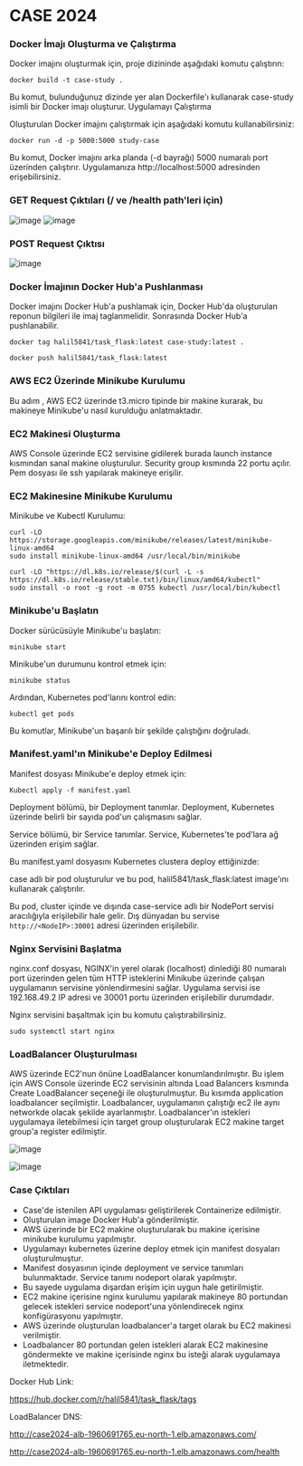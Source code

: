 # CASE 2024

### Docker İmajı Oluşturma ve Çalıştırma

Docker imajını oluşturmak için, proje dizininde aşağıdaki komutu çalıştırın:

```
docker build -t case-study . 
```

Bu komut, bulunduğunuz dizinde yer alan Dockerfile'ı kullanarak case-study isimli bir Docker imajı oluşturur.
Uygulamayı Çalıştırma

Oluşturulan Docker imajını çalıştırmak için aşağıdaki komutu kullanabilirsiniz:


```
docker run -d -p 5000:5000 study-case
```

Bu komut, Docker imajını arka planda (-d bayrağı) 5000 numaralı port üzerinden çalıştırır. Uygulamanıza http://localhost:5000 adresinden erişebilirsiniz.


### GET Request Çıktıları (/ ve /health path'leri için)

![image](https://github.com/user-attachments/assets/16ea7098-0880-4a3b-8b7d-c7e62c1b73f8)                    ![image](https://github.com/user-attachments/assets/5d98de14-db03-40f5-b125-0669463a14dc)

### POST Request Çıktısı

![image](https://github.com/user-attachments/assets/da42413f-3080-408c-ac5c-3696b5425b94)

### Docker İmajının Docker Hub'a Pushlanması

Docker imajını Docker Hub'a pushlamak için, Docker Hub'da oluşturulan reponun bilgileri ile imaj taglanmelidir. Sonrasında Docker Hub'a pushlanabilir.

```
docker tag halil5841/task_flask:latest case-study:latest .

docker push halil5841/task_flask:latest
```

### AWS EC2 Üzerinde Minikube Kurulumu

Bu adım , AWS EC2 üzerinde t3.micro tipinde bir makine kurarak, bu makineye Minikube'u nasıl kurulduğu anlatmaktadır.

### EC2 Makinesi Oluşturma 

AWS Console üzerinde EC2 servisine gidilerek burada launch instance kısmından sanal makine oluşturulur. Security group kısmında 22 portu açılır. Pem dosyası ile ssh yapılarak makineye erişilir.

### EC2 Makinesine Minikube Kurulumu

Minikube ve Kubectl Kurulumu:

```
curl -LO https://storage.googleapis.com/minikube/releases/latest/minikube-linux-amd64
sudo install minikube-linux-amd64 /usr/local/bin/minikube
```
```
curl -LO "https://dl.k8s.io/release/$(curl -L -s https://dl.k8s.io/release/stable.txt)/bin/linux/amd64/kubectl"
sudo install -o root -g root -m 0755 kubectl /usr/local/bin/kubectl
```

### Minikube'u Başlatın

Docker sürücüsüyle Minikube'u başlatın:
```
minikube start 
```
Minikube'un durumunu kontrol etmek için:
```
minikube status
```
Ardından, Kubernetes pod'larını kontrol edin:
```
kubectl get pods
```
Bu komutlar, Minikube'un başarılı bir şekilde çalıştığını doğruladı.


### Manifest.yaml'ın Minikube'e Deploy Edilmesi

Manifest dosyası Minikube'e deploy etmek için:
```
Kubectl apply -f manifest.yaml
```

Deployment bölümü, bir Deployment tanımlar. Deployment, Kubernetes üzerinde belirli bir sayıda pod'un çalışmasını sağlar.

Service bölümü, bir Service tanımlar. Service, Kubernetes'te pod'lara ağ üzerinden erişim sağlar.

Bu manifest.yaml dosyasını Kubernetes clustera deploy ettiğinizde:

case adlı bir pod oluşturulur ve bu pod, halil5841/task_flask:latest image'ını kullanarak çalıştırılır.

Bu pod, cluster içinde ve dışında case-service adlı bir NodePort servisi aracılığıyla erişilebilir hale gelir. Dış dünyadan bu servise ```http://<NodeIP>:30001``` adresi üzerinden erişilebilir.


### Nginx Servisini Başlatma

nginx.conf dosyası, NGINX'in yerel olarak (localhost) dinlediği 80 numaralı port üzerinden gelen tüm HTTP isteklerini Minikube üzerinde çalışan uygulamanın servisine yönlendirmesini sağlar. Uygulama servisi ise 192.168.49.2 IP adresi ve 30001 portu üzerinden erişilebilir durumdadır.

Nginx servisini başaltmak için bu komutu çalıştırabilirsiniz.
```
sudo systemctl start nginx
```

### LoadBalancer Oluşturulması

AWS üzerinde EC2'nun önüne LoadBalancer konumlandırılmıştır. Bu işlem için AWS Console üzerinde EC2 servisinin altında Load Balancers kısmında Create LoadBalancer seçeneği ile oluşturulmuştur. Bu kısımda application loadbalancer seçilmiştir. Loadbalancer, uygulamanın çalıştığı ec2 ile aynı networkde olacak şekilde ayarlanmıştır. Loadbalancer'ın istekleri uygulamaya iletebilmesi için target group oluşturularak EC2 makine target group'a register edilmiştir. 

![image](https://github.com/user-attachments/assets/d6a45681-4036-4018-8e9d-c0a3ac78ff65)


![image](https://github.com/user-attachments/assets/92999117-2e64-46b2-b8ec-9fbbf237571d)


### Case Çıktıları

- Case'de istenilen API uygulaması geliştirilerek Containerize edilmiştir.
- Oluşturulan image Docker Hub'a gönderilmiştir. 
- AWS üzerinde bir EC2 makine oluşturularak bu makine içerisine minikube kurulumu yapılmıştır. 
- Uygulamayı kubernetes üzerine deploy etmek için manifest dosyaları oluşturulmuştur. 
- Manifest dosyasının içinde deployment ve service tanımları bulunmaktadır. Service tanımı nodeport olarak yapılmıştır. 
- Bu sayede uygulama dışardan erişim için uygun hale getirilmiştir. 
- EC2 makine içerisine nginx kurulumu yapılarak makineye 80 portundan gelecek istekleri service nodeport'una yönlendirecek nginx konfigürasyonu yapılmıştır. 
- AWS üzerinde oluşturulan loadbalancer'a target olarak bu EC2 makinesi verilmiştir. 
- Loadbalancer 80 portundan gelen istekleri alarak EC2 makinesine göndermekte ve makine içerisinde nginx bu isteği alarak uygulamaya iletmektedir.

Docker Hub Link:

https://hub.docker.com/r/halil5841/task_flask/tags

LoadBalancer DNS:

http://case2024-alb-1960691765.eu-north-1.elb.amazonaws.com/

http://case2024-alb-1960691765.eu-north-1.elb.amazonaws.com/health
